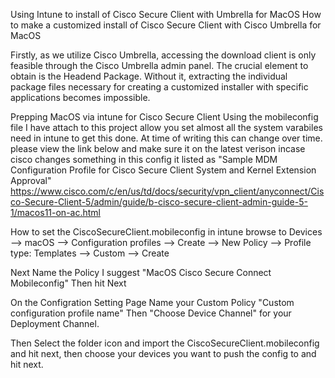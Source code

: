 Using Intune to install of Cisco Secure Client with Umbrella for MacOS
How to make a customized install of Cisco Secure Client with Cisco Umbrella for MacOS

Firstly, as we utilize Cisco Umbrella, accessing the download client is only feasible through the Cisco Umbrella admin panel. The crucial element to obtain is the Headend Package. Without it, extracting the individual package files necessary for creating a customized installer with specific applications becomes impossible.



Prepping MacOS via intune for Cisco Secure Client
Using the mobileconfig file I have attach to this project allow you set almost all the system varabiles need in intune to get this done. At time of writing this can change over time. 
please view the link below and make sure it on the latest verison incase cisco changes something in this config it listed as "Sample MDM Configuration Profile for Cisco Secure Client System and Kernel Extension Approval"
https://www.cisco.com/c/en/us/td/docs/security/vpn_client/anyconnect/Cisco-Secure-Client-5/admin/guide/b-cisco-secure-client-admin-guide-5-1/macos11-on-ac.html

How to set the CiscoSecureClient.mobileconfig in intune
browse to Devices --> macOS --> Configuration profiles --> Create --> New Policy --> Profile type: Templates --> Custom --> Create

Next Name the Policy I suggest "MacOS Cisco Secure Connect Mobileconfig" Then hit Next

On the Configration Setting Page Name your Custom Policy "Custom configuration profile name" Then "Choose Device Channel" for your Deployment Channel.

Then Select the folder icon and import the CiscoSecureClient.mobileconfig and hit next, then choose your devices you want to push the config to and hit next.
